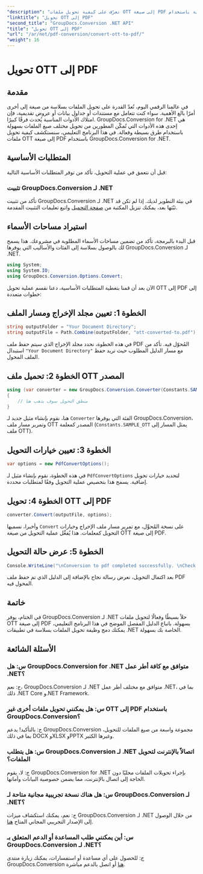 ```yaml
---
"description": "تعرّف على كيفية تحويل ملفات OTT إلى صيغة PDF بسهولة باستخدام GroupDocs.Conversion لـ .NET. تكامل تحويل الملفات بسلاسة مع تطبيقات .NET."
"linktitle": "تحويل OTT إلى PDF"
"second_title": "GroupDocs.Conversion .NET API"
"title": "تحويل OTT إلى PDF"
"url": "/ar/net/pdf-conversion/convert-ott-to-pdf/"
"weight": 16
---
```


# تحويل OTT إلى PDF

## مقدمة

في عالمنا الرقمي اليوم، تُعدّ القدرة على تحويل الملفات بسلاسة من صيغة إلى أخرى أمرًا بالغ الأهمية. سواء كنت تتعامل مع مستندات أو جداول بيانات أو عروض تقديمية، فإن امتلاك الأدوات المناسبة يُحدث فرقًا كبيرًا. GroupDocs.Conversion for .NET هي إحدى هذه الأدوات التي تُمكّن المطورين من تحويل مختلف صيغ الملفات بسهولة باستخدام طرق بسيطة وفعالة. في هذا البرنامج التعليمي، سنستكشف كيفية تحويل ملفات OTT إلى صيغة PDF باستخدام GroupDocs.Conversion for .NET.

## المتطلبات الأساسية

قبل أن نتعمق في عملية التحويل، تأكد من توفر المتطلبات الأساسية التالية:

### تثبيت GroupDocs.Conversion لـ .NET

تأكد من تثبيت GroupDocs.Conversion لـ .NET في بيئة التطوير لديك. إذا لم تكن قد ثبّتها بعد، يمكنك تنزيل المكتبة من [صفحة التحميل](https://releases.groupdocs.com/conversion/net/) واتبع تعليمات التثبيت المقدمة.

## استيراد مساحات الأسماء

قبل البدء بالبرمجة، تأكد من تضمين مساحات الأسماء المطلوبة في مشروعك. هذا يسمح لك بالوصول بسلاسة إلى الفئات والأساليب التي يوفرها GroupDocs.Conversion لـ .NET.

```csharp
using System;
using System.IO;
using GroupDocs.Conversion.Options.Convert;
```


الآن بعد أن قمنا بتغطية المتطلبات الأساسية، دعنا نقسم عملية تحويل OTT إلى PDF إلى خطوات متعددة:

## الخطوة 1: تعيين مجلد الإخراج ومسار الملف

```csharp
string outputFolder = "Your Document Directory";
string outputFile = Path.Combine(outputFolder, "ott-converted-to.pdf");
```

في هذه الخطوة، نحدد مجلد الإخراج الذي سيتم حفظ ملف PDF المُحوّل فيه. تأكد من استبدال `"Your Document Directory"` مع مسار الدليل المطلوب حيث تريد حفظ الملف المحول.

## الخطوة 2: تحميل ملف OTT المصدر

```csharp
using (var converter = new GroupDocs.Conversion.Converter(Constants.SAMPLE_OTT))
{
    // منطق التحويل سوف يذهب هنا
}
```

هنا، نقوم بإنشاء مثيل جديد لـ `Converter` الفئة التي يوفرها GroupDocs.Conversion، وتمرير مسار ملف OTT المصدر كمعلمة (`Constants.SAMPLE_OTT` يمثل المسار إلى ملف OTT).

## الخطوة 3: تعيين خيارات التحويل

```csharp
var options = new PdfConvertOptions();
```

في هذه الخطوة، نقوم بإنشاء مثيل لـ `PdfConvertOptions` لتحديد خيارات تحويل إضافية. يسمح هذا بتخصيص عملية التحويل وفقًا لمتطلبات محددة.

## الخطوة 4: تحويل OTT إلى PDF

```csharp
converter.Convert(outputFile, options);
```

وأخيرا، نسميها `Convert` على نسخة المُحوِّل، مع تمرير مسار ملف الإخراج وخيارات التحويل كمعلمات. هذا يُفعِّل عملية التحويل من صيغة OTT إلى صيغة PDF.

## الخطوة 5: عرض حالة التحويل

```csharp
Console.WriteLine("\nConversion to pdf completed successfully. \nCheck output in {0}", outputFolder);
```

بعد اكتمال التحويل، نعرض رسالة نجاح بالإضافة إلى الدليل الذي تم حفظ ملف PDF المحول فيه.

## خاتمة

في الختام، يوفر GroupDocs.Conversion لـ .NET حلاً بسيطًا وفعالًا لتحويل ملفات OTT إلى صيغة PDF بسهولة. باتباع الدليل المفصل الموضح في هذا البرنامج التعليمي، يمكنك دمج وظيفة تحويل الملفات بسلاسة في تطبيقات .NET الخاصة بك بسهولة.

## الأسئلة الشائعة

### س: هل GroupDocs.Conversion for .NET متوافق مع كافة أطر عمل .NET؟

ج: نعم، GroupDocs.Conversion لـ .NET متوافق مع مختلف أطر عمل .NET، بما في ذلك .NET Core و.NET Framework.

### س: هل يمكنني تحويل ملفات أخرى غير OTT إلى PDF باستخدام GroupDocs.Conversion؟

ج: بالتأكيد! يدعم GroupDocs.Conversion مجموعة واسعة من صيغ الملفات للتحويل، بما في ذلك DOCX وXLSX وPPTX وغيرها الكثير.

### س: هل يتطلب GroupDocs.Conversion لـ .NET اتصالاً بالإنترنت لتحويل الملفات؟

ج: لا، يقوم GroupDocs.Conversion for .NET بإجراء تحويلات الملفات محليًا دون الحاجة إلى اتصال بالإنترنت، مما يضمن خصوصية البيانات وأمانها.

### س: هل هناك نسخة تجريبية مجانية متاحة لـ GroupDocs.Conversion لـ .NET؟

ج: نعم، يمكنك استكشاف ميزات GroupDocs.Conversion لـ .NET من خلال الوصول إلى الإصدار التجريبي المجاني المتاح [هنا](https://releases.groupdocs.com/).

### س: أين يمكنني طلب المساعدة أو الدعم المتعلق بـ GroupDocs.Conversion لـ .NET؟

ج: للحصول على أي مساعدة أو استفسارات، يمكنك زيارة منتدى GroupDocs.Conversion [هنا](https://forum.groupdocs.com/c/conversion/11) أو اتصل بالدعم مباشرة.